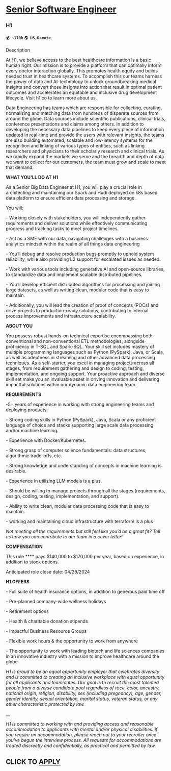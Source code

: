 # [Senior Software Engineer](https://www.remotewlb.com/apply/senior-software-engineer-72653)  
### H1  
#### `💰 ~170k` `🌎 US,Remote`  

Description

At H1, we believe access to the best healthcare information is a basic human right. Our mission is to provide a platform that can optimally inform every doctor interaction globally. This promotes health equity and builds needed trust in healthcare systems. To accomplish this our teams harness the power of data and AI-technology to unlock groundbreaking medical insights and convert those insights into action that result in optimal patient outcomes and accelerates an equitable and inclusive drug development lifecycle. Visit h1.co to learn more about us.

  

Data Engineering has teams which are responsible for collecting, curating, normalizing and matching data from hundreds of disparate sources from around the globe. Data sources include scientific publications, clinical trials, conference presentations and claims among others. In addition to developing the necessary data pipelines to keep every piece of information updated in real-time and provide the users with relevant insights, the teams are also building automated, scalable and low-latency systems for the recognition and linking of various types of entities, such as linking researchers and physicians to their scholarly research and clinical trials. As we rapidly expand the markets we serve and the breadth and depth of data we want to collect for our customers, the team must grow and scale to meet that demand.

  

  

 **WHAT YOU'LL DO AT H1**

As a Senior Big Data Engineer at H1, you will play a crucial role in architecting and maintaining our Spark and Hudi deployed on k8s based data platform to ensure efficient data processing and storage.

  

You will:

\- Working closely with stakeholders, you will independently gather requirements and deliver solutions while effectively communicating progress and tracking tasks to meet project timelines.

\- Act as a SME with our data, navigating challenges with a business analytics mindset within the realm of all things data engineering

\- You’ll debug and resolve production bugs promptly to uphold system reliability, while also providing L2 support for escalated issues as needed.

\- Work with various tools including generative AI and open-source libraries, to standardize data and implement scalable distributed pipelines.

\- You’ll develop efficient distributed algorithms for processing and joining large datasets, as well as writing clean, modular code that is easy to maintain.

\- Additionally, you will lead the creation of proof of concepts (POCs) and drive projects to production-ready solutions, contributing to internal process improvements and infrastructure scalability.

  

  

 **ABOUT YOU**

You possess robust hands-on technical expertise encompassing both conventional and non-conventional ETL methodologies, alongside proficiency in T-SQL and Spark-SQL. Your skill set includes mastery of multiple programming languages such as Python (PySpark), Java, or Scala, as well as adeptness in streaming and other advanced data processing techniques. As a self-starter, you excel in managing projects across all stages, from requirement gathering and design to coding, testing, implementation, and ongoing support. Your proactive approach and diverse skill set make you an invaluable asset in driving innovation and delivering impactful solutions within our dynamic data engineering team.

  

  

 **REQUIREMENTS**

-5+ years of experience in working with strong engineering teams and deploying products, 

\- Strong coding skills in Python (PySpark), Java, Scala or any proficient language of choice and stacks supporting large scale data processing and/or machine learning.

\- Experience with Docker/Kubernetes.

\- Strong grasp of computer science fundamentals: data structures, algorithmic trade-offs, etc.

\- Strong knowledge and understanding of concepts in machine learning is desirable.

\- Experience in utilizing LLM models is a plus.

\- Should be willing to manage projects through all the stages (requirements, design, coding, testing, implementation, and support).

\- Ability to write clean, modular data processing code that is easy to maintain.

\- working and maintaining cloud infrastructure with terraform is a plus

  

 _Not meeting all the requirements but still feel like you’d be a great fit? Tell us how you can contribute to our team in a cover letter!_

  

  

 **COMPENSATION**

This role **** pays $140,000 to $170,000 per year, based on experience, in addition to stock options.

  

Anticipated role close date: 04/29/2024

  

  

 **H1 OFFERS**

\- Full suite of health insurance options, in addition to generous paid time off

\- Pre-planned company-wide wellness holidays

\- Retirement options

\- Health & charitable donation stipends

\- Impactful Business Resource Groups

\- Flexible work hours & the opportunity to work from anywhere

\- The opportunity to work with leading biotech and life sciences companies in an innovative industry with a mission to improve healthcare around the globe

  

  

 _H1 is proud to be an equal opportunity employer that celebrates diversity and is committed to creating an inclusive workplace with equal opportunity for all applicants and teammates. Our goal is to recruit the most talented people from a diverse candidate pool regardless of race, color, ancestry, national origin, religion, disability, sex (including pregnancy), age, gender, gender identity, sexual orientation, marital status, veteran status, or any other characteristic protected by law._

 __

_H1 is committed to working with and providing access and reasonable accommodation to applicants with mental and/or physical disabilities. If you require an accommodation, please reach out to your recruiter once you've begun the interview process. All requests for accommodations are treated discreetly and confidentially, as practical and permitted by law._

  
## CLICK TO [APPLY](https://www.remotewlb.com/apply/senior-software-engineer-72653)

